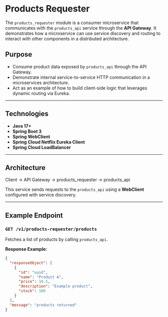 # Products Requester

The `products_requester` module is a consumer microservice that communicates with the `products_api` service through the **API Gateway**. It demonstrates how a microservice can use service discovery and routing to interact with other components in a distributed architecture.

## Purpose

- Consume product data exposed by `products_api` through the API Gateway.
- Demonstrate internal service-to-service HTTP communication in a microservices architecture.
- Act as an example of how to build client-side logic that leverages dynamic routing via Eureka.

---

## Technologies

- **Java 17+**
- **Spring Boot 3**
- **Spring WebClient**
- **Spring Cloud Netflix Eureka Client**
- **Spring Cloud LoadBalancer**

---

## Architecture

Client -> API Gateway -> products_requester -> products_api

This service sends requests to the `products_api` using a **WebClient** configured with service discovery.

---

## Example Endpoint

### `GET /v1/products-requester/products`

Fetches a list of products by calling `products_api`.

**Response Example:**

```json
{
  "responseObject": [
    {
      "id": "uuid",
      "name": "Product A",
      "price": 10.5,
      "description": "Example product",
      "stock": 100
    }
  ],
  "message": "products returned"
}
